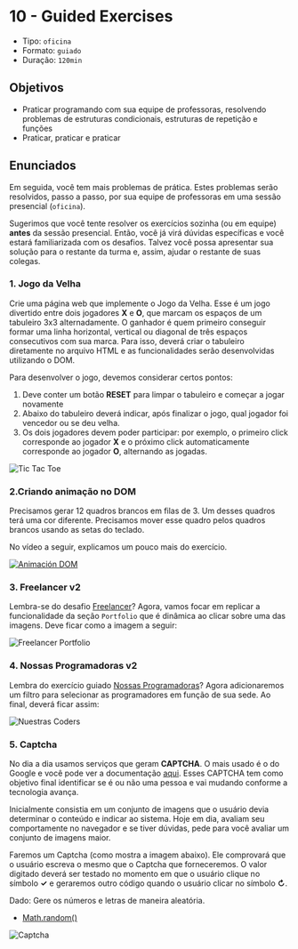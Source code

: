 # 10 - Guided Exercises

* Tipo: `oficina`
* Formato: `guiado`
* Duração: `120min`

## Objetivos

* Praticar programando com sua equipe de professoras, resolvendo problemas de estruturas condicionais, estruturas de repetição e funções
* Praticar, praticar e praticar

## Enunciados

Em seguida, você tem mais problemas de prática. Estes problemas serão resolvidos, passo a passo, por sua equipe de professoras em uma sessão presencial \(`oficina`\).

Sugerimos que você tente resolver os exercícios sozinha \(ou em equipe\) **antes** da sessão presencial. Então, você já virá dúvidas específicas e você estará familiarizada com os desafios. Talvez você possa apresentar sua solução para o restante da turma e, assim, ajudar o restante de suas colegas.

### 1. Jogo da Velha

Crie uma página web que implemente o Jogo da Velha. Esse é um jogo divertido entre dois jogadores **X** e **O**, que marcam os espaços de um tabuleiro 3x3 alternadamente. O ganhador é quem primeiro conseguir formar uma linha horizontal, vertical ou diagonal de três espaços consecutivos com sua marca. Para isso, deverá criar o tabuleiro diretamente no arquivo HTML e as funcionalidades serão desenvolvidas utilizando o DOM.

Para desenvolver o jogo, devemos considerar certos pontos:

1. Deve conter um botão **RESET** para limpar o tabuleiro e começar a jogar novamente
2. Abaixo do tabuleiro deverá indicar, após finalizar o jogo, qual jogador foi vencedor ou se deu velha.
3. Os dois jogadores devem poder participar: por exemplo, o primeiro click corresponde ao jogador **X** e o próximo click automaticamente corresponde ao jogador **O**, alternando as jogadas.

![Tic Tac Toe](https://d30y9cdsu7xlg0.cloudfront.net/png/25029-200.png)

### 2.Criando animação no DOM

Precisamos gerar 12 quadros brancos em filas de 3. Um desses quadros terá uma cor diferente. Precisamos mover esse quadro pelos quadros brancos usando as setas do teclado.

No vídeo a seguir, explicamos um pouco mais do exercício.

[![Animaci&#xF3;n DOM](https://img.youtube.com/vi/LtfSKzCjCC4/0.jpg)](https://www.youtube.com/watch?v=LtfSKzCjCC4)

### 3. Freelancer v2

Lembra-se do desafio [Freelancer](https://github.com/Laboratoria-learning/freelancer)? Agora, vamos focar em replicar a funcionalidade da seção `Portfolio` que é dinâmica ao clicar sobre uma das imagens. Deve ficar como a imagem a seguir:

![Freelancer Portfolio](https://media.giphy.com/media/xT9IgDSValpayTy8QE/giphy.gif)

### 4. Nossas Programadoras v2

Lembra do exercício guiado [Nossas Programadoras](https://lms.laboratoria.la/cohorts/test/courses/interactive-site/00-html-and-css/14-guided-exercises)? Agora adicionaremos um filtro para selecionar as programadores em função de sua sede. Ao final, deverá ficar assim:

![Nuestras Coders](https://media.giphy.com/media/xT9IgwHr6d1LObJt16/giphy.gif)

### 5. Captcha

No dia a dia usamos serviços que geram **CAPTCHA**. O mais usado é o do Google e você pode ver a documentação [aqui](https://developers.google.com/recaptcha/docs/display?authuser=1). Esses CAPTCHA tem como objetivo final identificar se é ou não uma pessoa e vai mudando conforme a tecnologia avança.

Inicialmente consistia em um conjunto de imagens que o usuário devia determinar o conteúdo e indicar ao sistema. Hoje em dia, avaliam seu comportamente no navegador e se tiver dúvidas, pede para você avaliar um conjunto de imagens maior.

Faremos um Captcha \(como mostra a imagem abaixo\). Ele comprovará que o usuário escreva o mesmo que o Captcha que forneceremos. O valor digitado deverá ser testado no momento em que o usuário clique no símbolo **✓** e geraremos outro código quando o usuário clicar no símbolo **↻**.

Dado: Gere os números e letras de maneira aleatória.

* [Math.random\(\)](https://developer.mozilla.org/en-US/docs/Web/JavaScript/Reference/Global_Objects/Math/random)

![Captcha](https://fotos.subefotos.com/299269b4ed8aac7e0a445f0c76355612o.gif)

